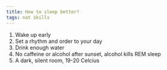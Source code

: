```yaml
---
title: How to sleep better?
tags: nat skills
---
```


1. Wake up early 
2. Set a rhythm and order to your day 
3. Drink enough water  
4. No caffeine or alcohol after sunset, alcohol kills REM sleep
5. A dark, silent room, 19-20 Celcius  
